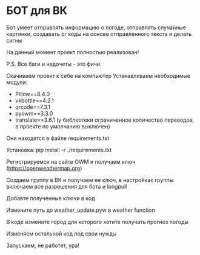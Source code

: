 # БОТ для ВК

Бот умеет отправлять информацию о погоде, отправлять случайные картинки, создавать qr коды на основе отправленного текста и делать сигны



На данный момент проект полностью реализован!

P.S. Все баги и недочеты - это фичи.



Скачиваем проект к себе на компьютер
Устанавливаем необходимые модули:


- Pillow==8.4.0
- vkbottle==4.2.1
- qrcode==7.3.1
- pyowm==3.3.0
- translate==3.6.1 (у библеотеки ограниченное количество переводов, в проекте по умолчанию выключен)


Они находятся в файле requirements.txt

Установка: pip install -r ./requirements.txt


Регистрируемся на сайте OWM и получаем ключ (https://openweathermap.org)

Создаем группу в ВК и получаем ее ключ, в настройках группы включаем все разрешения для бота и longpull

Добавте полученные ключи в код

Измените путь до weather_update.pyw в weather function

В коде измените город для которого хотите получать прогноз погоды

Изменяем остальной код под свои нужды

Запускаем, не работет, ура!
